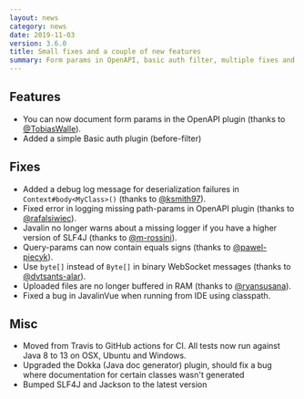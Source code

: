 ```yaml
---
layout: news
category: news
date: 2019-11-03
version: 3.6.0
title: Small fixes and a couple of new features
summary: Form params in OpenAPI, basic auth filter, multiple fixes and dependencies bumps.
---
```


## Features
* You can now document form params in the OpenAPI plugin (thanks to [@TobiasWalle](https://github.com/TobiasWalle)).
* Added a simple Basic auth plugin (before-filter)

## Fixes
* Added a debug log message for deserialization failures in `Context#body<MyClass>()` (thanks to [@ksmith97](https://github.com/ksmith97)).
* Fixed error in logging missing path-params in OpenAPI plugin (thanks to [@rafalsiwiec](https://github.com/rafalsiwiec)).
* Javalin no longer warns about a missing logger if you have a higher version of SLF4J (thanks to [@m-rossini](https://github.com/m-rossini)).
* Query-params can now contain equals signs (thanks to [@pawel-piecyk](https://github.com/pawel-piecyk)).
* Use `byte[]` instead of `Byte[]` in binary WebSocket messages (thanks to [@dvtsants-alar](https://github.com/dvtsants-alar)).
* Uploaded files are no longer buffered in RAM (thanks to [@ryansusana](https://github.com/ryansusana)).
* Fixed a bug in JavalinVue when running from IDE using classpath.

## Misc
* Moved from Travis to GitHub actions for CI. All tests now run against Java 8 to 13 on OSX, Ubuntu and Windows.
* Upgraded the Dokka (Java doc generator) plugin, should fix a bug where documentation for certain classes wasn't generated
* Bumped SLF4J and Jackson to the latest version
